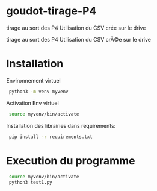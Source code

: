 # goudot-tirage-P4

tirage au sort des P4
Utilisation du CSV crée sur le drive
 
tirage au sort des P4
Utilisation du CSV crÃ©e sur le drive

# Installation
Environnement virtuel
```bash
 python3 -m venv myvenv
```
Activation Env virtuel
```bash
 source myvenv/bin/activate
```
Installation des librairies dans requirements:
```bash
 pip install -r requirements.txt
```

# Execution du programme
```bash
 source myvenv/bin/activate
 python3 test1.py
```
